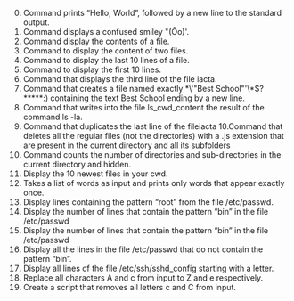 0. Command prints “Hello, World”, followed by a new line to the standard output.
1. Command displays a confused smiley "(Ôo)'.
2. Command display the contents of a file.
3. Command to display the content of two files.
4. Command to display the last 10 lines of a file.
5. Command to display the first 10 lines.
6. Command that displays the third line of the file iacta.
7. Command that creates a file named exactly \*\\'"Best School"\'\\*$\?\*\*\*\*\*:) containing the text Best School ending by a new line.
8. Command that writes into the file ls_cwd_content the result of the command ls -la.
9. Command that duplicates the last line of the fileiacta
10.Command that deletes all the regular files (not the directories) with a .js extension that are present in the current directory and all its subfolders
11. Command counts the number of directories and sub-directories in the current directory and hidden.
12. Display the 10 newest files in your cwd.
13. Takes a list of words as input and prints only words that appear exactly once.
14. Display lines containing the pattern “root” from the file /etc/passwd.
15. Display the number of lines that contain the pattern “bin” in the file /etc/passwd
16. Display the number of lines that contain the pattern “bin” in the file /etc/passwd
17. Display all the lines in the file /etc/passwd that do not contain the pattern “bin”.
18. Display all lines of the file /etc/ssh/sshd_config starting with a letter.
19. Replace all characters A and c from input to Z and e respectively.
20. Create a script that removes all letters c and C from input.
